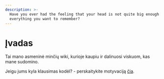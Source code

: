 ```yaml
---
description: >-
  Have you ever had the feeling that your head is not quite big enough to hold
  everything you want to remember?
---
```


# Įvadas

 Tai mano asmeninė minčių wiki, kurioje kaupiu ir dalinuosi viskuom, kas mane sudomino.

Jeigu jums kyla klausimas kodėl? - perskaitykite motyvaciją [čia](motyvacija.md).

